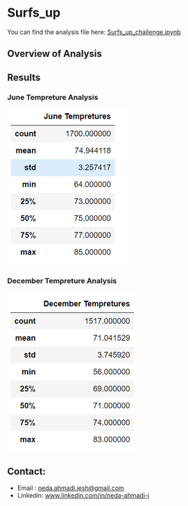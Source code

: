 # Surfs_up
You can find the analysis file here: [Surfs_up_challenge.ipynb](https://github.com/NedaAJ/Surfs_up/blob/main/SurfsUp_Challenge.ipynb)

## Overview of Analysis


## Results
### June Tempreture Analysis
![June-Tempretures.PNG](Resources/June%20Tempretures.PNG)


### December Tempreture Analysis
![December-Tempretures.PNG](Resources/December%20Tempretures.PNG)


## Contact:
- Email : [neda.ahmadi.jesh@gmail.com](mailto:neda.ahmadi.jesh@gmail.com?subject=[GitHub]%20Source%20Han%20Sans)
- Linkedin: www.linkedin.com/in/neda-ahmadi-j
